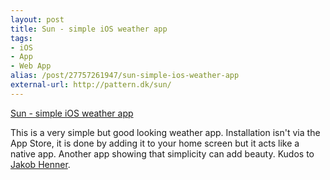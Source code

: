 ```yaml
---
layout: post
title: Sun - simple iOS weather app
tags:
- iOS
- App
- Web App
alias: /post/27757261947/sun-simple-ios-weather-app
external-url: http://pattern.dk/sun/
---
```

[Sun - simple iOS weather app](http://pattern.dk/sun/)

This is a very simple but good looking weather app. Installation isn't via the App Store, it is done by adding it to your home screen but it acts like a native app. Another app showing that simplicity can add beauty. Kudos to [Jakob Henner](https://twitter.com/jalifax).
